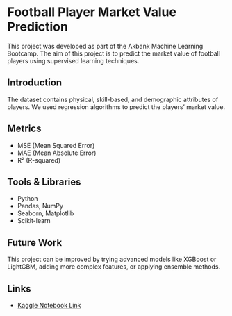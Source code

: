 # Football Player Market Value Prediction

This project was developed as part of the Akbank Machine Learning Bootcamp. The aim of this project is to predict the market value of football players using supervised learning techniques.

## Introduction

The dataset contains physical, skill-based, and demographic attributes of players. We used regression algorithms to predict the players’ market value.

## Metrics

- MSE (Mean Squared Error)
- MAE (Mean Absolute Error)
- R² (R-squared)

## Tools & Libraries

- Python
- Pandas, NumPy
- Seaborn, Matplotlib
- Scikit-learn

## Future Work

This project can be improved by trying advanced models like XGBoost or LightGBM, adding more complex features, or applying ensemble methods.

## Links

- [Kaggle Notebook Link](https://kaggle.com/your-notebook-url)
